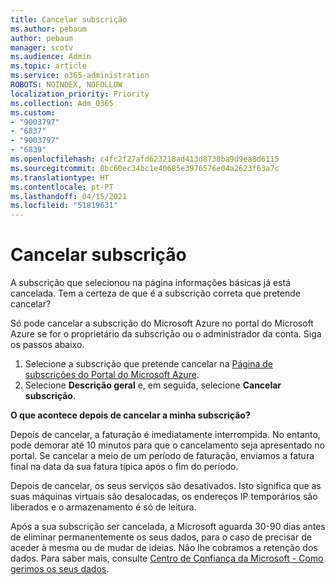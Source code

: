 ```yaml
---
title: Cancelar subscrição
ms.author: pebaum
author: pebaum
manager: scotv
ms.audience: Admin
ms.topic: article
ms.service: o365-administration
ROBOTS: NOINDEX, NOFOLLOW
localization_priority: Priority
ms.collection: Adm_O365
ms.custom:
- "9003797"
- "6837"
- "9003797"
- "6839"
ms.openlocfilehash: c4fc2f27afd623218ad413d8738ba9d9ea8d6115
ms.sourcegitcommit: 8bc60ec34bc1e40685e3976576e04a2623f63a7c
ms.translationtype: HT
ms.contentlocale: pt-PT
ms.lasthandoff: 04/15/2021
ms.locfileid: "51819631"
---
```

# <a name="cancel-subscription"></a>Cancelar subscrição

A subscrição que selecionou na página informações básicas já está cancelada. Tem a certeza de que é a subscrição correta que pretende cancelar?

Só pode cancelar a subscrição do Microsoft Azure no portal do Microsoft Azure se for o proprietário da subscrição ou o administrador da conta. Siga os passos abaixo.

1. Selecione a subscrição que pretende cancelar na [Página de subscrições do Portal do Microsoft Azure](https://ms.portal.azure.com/#blade/Microsoft_Azure_Billing/SubscriptionsBlade).
2. Selecione **Descrição geral** e, em seguida, selecione **Cancelar subscrição**.

**O que acontece depois de cancelar a minha subscrição?**

Depois de cancelar, a faturação é imediatamente interrompida. No entanto, pode demorar até 10 minutos para que o cancelamento seja apresentado no portal. Se cancelar a meio de um período de faturação, enviamos a fatura final na data da sua fatura típica após o fim do período.

Depois de cancelar, os seus serviços são desativados. Isto significa que as suas máquinas virtuais são desalocadas, os endereços IP temporários são liberados e o armazenamento é só de leitura.

Após a sua subscrição ser cancelada, a Microsoft aguarda 30-90 dias antes de eliminar permanentemente os seus dados, para o caso de precisar de aceder à mesma ou de mudar de ideias. Não lhe cobramos a retenção dos dados. Para saber mais, consulte [Centro de Confiança da Microsoft - Como gerimos os seus dados](https://www.microsoft.com/trust-center/privacy/data-management#leave).

